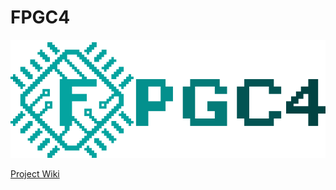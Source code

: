 # FPGC4
[![FPGC4 Logo](Documentation/docs/images/logo_big_alpha.png)](https://www.b4rt.nl/fpgc4/)


[Project Wiki](https://www.b4rt.nl/fpgc4/)